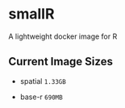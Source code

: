 # smallR
 A lightweight docker image for R

## Current Image Sizes

- spatial
`1.33GB`

- base-r
`690MB`
